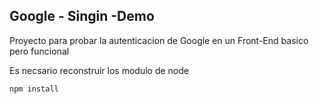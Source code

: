 
## Google - Singin -Demo

Proyecto  para probar la autenticacion de Google en un Front-End basico  pero funcional

Es necsario reconstruir los modulo de node

```
npm install

```